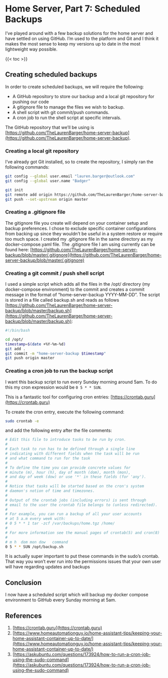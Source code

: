 # Home Server, Part 7: Scheduled Backups

I’ve played around with a few backup solutions for the home server and have settled on using GitHub. I’m used to the platform and Git and I think it makes the most sense to keep my versions up to date in the most lightweight way possible.

{{< toc >}}

## Creating scheduled backups

In order to create scheduled backups, we will require the following:

* A GitHub repository to store our backup and a local git repository for pushing our code
* A gitignore file to manage the files we wish to backup.
* A shell script with git commit/push commands.
* A cron job to run the shell script at specific intervals.

The GitHub repository that we’ll be using is [https://github.com/TheLaurenBarger/home-server-backup](https://github.com/TheLaurenBarger/home-server-backup).

### Creating a local git repository

I’ve already got Git installed, so to create the repository, I simply ran the following commands:

```bash
git config --global user.email "lauren.barger@outlook.com"
git config --global user.name "Badger"

git init
git remote add origin https://github.com/TheLaurenBarger/home-server-backup.git
git push --set-upstream origin master
```

### Creating a .gitignore file

The gitignore file you create will depend on your container setup and backup preferences. I chose to exclude specific container configurations from backing up since they wouldn’t be useful in a system restore or require too much space. I created my .gitignore file in the same directory as my docker-compose.yaml file. The .gitignore file I am using currently can be found here: [https://github.com/TheLaurenBarger/home-server-backup/blob/master/.gitignore](https://github.com/TheLaurenBarger/home-server-backup/blob/master/.gitignore)

### Creating a git commit / push shell script

I used a simple script which adds all the files in the /opt/ directory (my docker-compose environment) to the commit and creates a commit message in the format of “home-server-backup YYYY-MM-DD”. The script is stored in a file called backup.sh and reads as follows [https://github.com/TheLaurenBarger/home-server-backup/blob/master/backup.sh](https://github.com/TheLaurenBarger/home-server-backup/blob/master/backup.sh):

```bash
#!/bin/bash

cd /opt/
timestamp=$(date +%Y-%m-%d)
git add .
git commit -m "home-server-backup $timestamp"
git push origin master
```

### Creating a cron job to run the backup script

I want this backup script to run every Sunday morning around 5am. To do this my cron expression would be `0 5 * * SUN`.

This is a fantastic tool for configuring cron entries: [https://crontab.guru](https://crontab.guru)

To create the cron entry, execute the following command:

```bash
sudo crontab -e
```

and add the following entry after the file comments:

```bash
# Edit this file to introduce tasks to be run by cron.
# 
# Each task to run has to be defined through a single line
# indicating with different fields when the task will be run
# and what command to run for the task
# 
# To define the time you can provide concrete values for
# minute (m), hour (h), day of month (dom), month (mon),
# and day of week (dow) or use '*' in these fields (for 'any').
# 
# Notice that tasks will be started based on the cron's system
# daemon's notion of time and timezones.
# 
# Output of the crontab jobs (including errors) is sent through
# email to the user the crontab file belongs to (unless redirected).
# 
# For example, you can run a backup of all your user accounts
# at 5 a.m every week with:
# 0 5 * * 1 tar -zcf /var/backups/home.tgz /home/
# 
# For more information see the manual pages of crontab(5) and cron(8)
# 
# m h  dom mon dow   command
0 5 * * SUN /opt/backup.sh
```

It is actually super important to put these commands in the sudo’s crontab. That way you won’t ever run into the permissions issues that your own user will have regarding updates and backups

## Conclusion

I now have a scheduled script which will backup my docker compose environment to GitHub every Sunday morning at 5am.

## References

1. [https://crontab.guru](https://crontab.guru)
2. [https://www.homeautomationguy.io/home-assistant-tips/keeping-your-home-assistant-container-up-to-date/](https://www.homeautomationguy.io/home-assistant-tips/keeping-your-home-assistant-container-up-to-date/)
3. [https://askubuntu.com/questions/173924/how-to-run-a-cron-job-using-the-sudo-command](https://askubuntu.com/questions/173924/how-to-run-a-cron-job-using-the-sudo-command)
